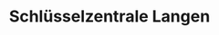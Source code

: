 ---
title: "Schlüsselzentrale Langen"
url: /langen-hessen/schluesselzentrale-langen/
shop: Schlüsseldienst
---